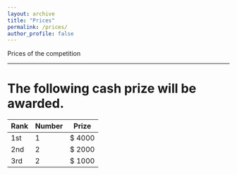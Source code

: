 ```yaml
---
layout: archive
title: "Prices"
permalink: /prices/
author_profile: false
---
```

Prices of the competition

---

# The following cash prize will be awarded.
| Rank    | Number    | Prize    |
| ------- | --------- | -------- |
| 1st     | 1         | $ 4000   |
| 2nd     | 2         | $ 2000   |
| 3rd     | 2         | $ 1000   |
